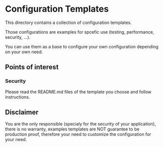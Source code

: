 # Configuration Templates

This directory contains a collection of configuration templates.

Those configurations are examples for spcefic use (testing, performance, security, ...).

You can use them as a base to configure your own configuration depending on your own need.


## Points of interest

### Security

Please read the README.md files of the template you choose and follow instructions.


## Disclaimer

You are the only responsible (specialy for the security of your application),
there is no warranty, examples templates are NOT guarantee to be production proof,
therefore your need to customize the configuration for your need.
